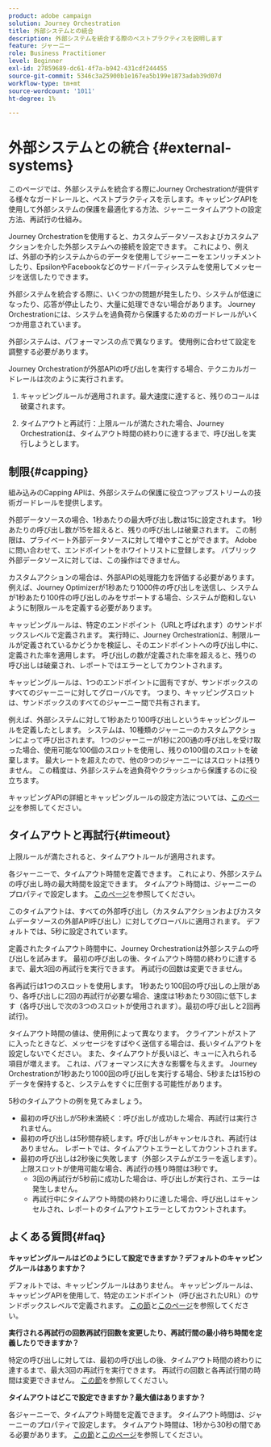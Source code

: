 ```yaml
---
product: adobe campaign
solution: Journey Orchestration
title: 外部システムとの統合
description: 外部システムを統合する際のベストプラクティスを説明します
feature: ジャーニー
role: Business Practitioner
level: Beginner
exl-id: 27859689-dc61-4f7a-b942-431cdf244455
source-git-commit: 5346c3a25900b1e167ea5b199e1873adab39d07d
workflow-type: tm+mt
source-wordcount: '1011'
ht-degree: 1%

---
```


# 外部システムとの統合 {#external-systems}

このページでは、外部システムを統合する際にJourney Orchestrationが提供する様々なガードレールと、ベストプラクティスを示します。キャッピングAPIを使用して外部システムの保護を最適化する方法、ジャーニータイムアウトの設定方法、再試行の仕組み。

Journey Orchestrationを使用すると、カスタムデータソースおよびカスタムアクションを介した外部システムへの接続を設定できます。 これにより、例えば、外部の予約システムからのデータを使用してジャーニーをエンリッチメントしたり、EpsilonやFacebookなどのサードパーティシステムを使用してメッセージを送信したりできます。

外部システムを統合する際に、いくつかの問題が発生したり、システムが低速になったり、応答が停止したり、大量に処理できない場合があります。 Journey Orchestrationには、システムを過負荷から保護するためのガードレールがいくつか用意されています。

外部システムは、パフォーマンスの点で異なります。 使用例に合わせて設定を調整する必要があります。

Journey Orchestrationが外部APIの呼び出しを実行する場合、テクニカルガードレールは次のように実行されます。

1. キャッピングルールが適用されます。最大速度に達すると、残りのコールは破棄されます。

2. タイムアウトと再試行：上限ルールが満たされた場合、Journey Orchestrationは、タイムアウト時間の終わりに達するまで、呼び出しを実行しようとします。

## 制限{#capping}

組み込みのCapping APIは、外部システムの保護に役立つアップストリームの技術ガードレールを提供します。

外部データソースの場合、1秒あたりの最大呼び出し数は15に設定されます。 1秒あたりの呼び出し数が15を超えると、残りの呼び出しは破棄されます。 この制限は、プライベート外部データソースに対して増やすことができます。 Adobeに問い合わせて、エンドポイントをホワイトリストに登録します。 パブリック外部データソースに対しては、この操作はできません。

カスタムアクションの場合は、外部APIの処理能力を評価する必要があります。 例えば、Journey Optimizerが1秒あたり1000件の呼び出しを送信し、システムが1秒あたり100件の呼び出しのみをサポートする場合、システムが飽和しないように制限ルールを定義する必要があります。

キャッピングルールは、特定のエンドポイント（URLと呼ばれます）のサンドボックスレベルで定義されます。 実行時に、Journey Orchestrationは、制限ルールが定義されているかどうかを検証し、そのエンドポイントへの呼び出し中に、定義された率を適用します。 呼び出しの数が定義された率を超えると、残りの呼び出しは破棄され、レポートではエラーとしてカウントされます。

キャッピングルールは、1つのエンドポイントに固有ですが、サンドボックスのすべてのジャーニーに対してグローバルです。 つまり、キャッピングスロットは、サンドボックスのすべてのジャーニー間で共有されます。

例えば、外部システムに対して1秒あたり100呼び出しというキャッピングルールを定義したとします。 システムは、10種類のジャーニーのカスタムアクションによって呼び出されます。 1つのジャーニーが1秒に200通の呼び出しを受け取った場合、使用可能な100個のスロットを使用し、残りの100個のスロットを破棄します。 最大レートを超えたので、他の9つのジャーニーにはスロットは残りません。 この精度は、外部システムを過負荷やクラッシュから保護するのに役立ちます。

キャッピングAPIの詳細とキャッピングルールの設定方法については、[このページ](../api/capping.md)を参照してください。

## タイムアウトと再試行{#timeout}

上限ルールが満たされると、タイムアウトルールが適用されます。

各ジャーニーで、タイムアウト時間を定義できます。 これにより、外部システムの呼び出し時の最大時間を設定できます。 タイムアウト時間は、ジャーニーのプロパティで設定します。 [このページ](../building-journeys/changing-properties.md#timeout_and_error)を参照してください。

このタイムアウトは、すべての外部呼び出し（カスタムアクションおよびカスタムデータソースの外部API呼び出し）に対してグローバルに適用されます。 デフォルトでは、5秒に設定されています。

定義されたタイムアウト時間中に、Journey Orchestrationは外部システムの呼び出しを試みます。 最初の呼び出しの後、タイムアウト時間の終わりに達するまで、最大3回の再試行を実行できます。 再試行の回数は変更できません。

各再試行は1つのスロットを使用します。 1秒あたり100回の呼び出しの上限があり、各呼び出しに2回の再試行が必要な場合、速度は1秒あたり30回に低下します（各呼び出しで次の3つのスロットが使用されます）。最初の呼び出しと2回再試行)。

タイムアウト時間の値は、使用例によって異なります。 クライアントがストアに入ったときなど、メッセージをすばやく送信する場合は、長いタイムアウトを設定しないでください。 また、タイムアウトが長いほど、キューに入れられる項目が増えます。 これは、パフォーマンスに大きな影響を与えます。 Journey Orchestrationが1秒あたり1000回の呼び出しを実行する場合、5秒または15秒のデータを保持すると、システムをすぐに圧倒する可能性があります。

5秒のタイムアウトの例を見てみましょう。

* 最初の呼び出しが5秒未満続く：呼び出しが成功した場合、再試行は実行されません。
* 最初の呼び出しは5秒間存続します。呼び出しがキャンセルされ、再試行はありません。 レポートでは、タイムアウトエラーとしてカウントされます。
* 最初の呼び出しは2秒後に失敗します（外部システムがエラーを返します）。上限スロットが使用可能な場合、再試行の残り時間は3秒です。
   * 3回の再試行が5秒前に成功した場合は、呼び出しが実行され、エラーは発生しません。
   * 再試行中にタイムアウト時間の終わりに達した場合、呼び出しはキャンセルされ、レポートのタイムアウトエラーとしてカウントされます。

## よくある質問{#faq}

**キャッピングルールはどのようにして設定できますか？デフォルトのキャッピングルールはありますか？**

デフォルトでは、キャッピングルールはありません。 キャッピングルールは、キャッピングAPIを使用して、特定のエンドポイント（呼び出されたURL）のサンドボックスレベルで定義されます。 [この節](../about/external-systems.md#capping)と[このページ](../api/capping.md)を参照してください。

**実行される再試行の回数再試行回数を変更したり、再試行間の最小待ち時間を定義したりできますか？**

特定の呼び出しに対しては、最初の呼び出しの後、タイムアウト時間の終わりに達するまで、最大3回の再試行を実行できます。 再試行の回数と各再試行間の時間は変更できません。 [この節](../about/external-systems.md#timeout)を参照してください。

**タイムアウトはどこで設定できますか？最大値はありますか？**

各ジャーニーで、タイムアウト時間を定義できます。 タイムアウト時間は、ジャーニーのプロパティで設定します。 タイムアウト時間は、1秒から30秒の間である必要があります。 [この節](../about/external-systems.md#timeout)と[このページ](../building-journeys/changing-properties.md#timeout_and_error)を参照してください。